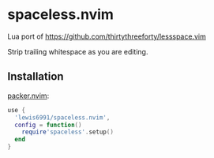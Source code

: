 # spaceless.nvim

Lua port of https://github.com/thirtythreeforty/lessspace.vim

Strip trailing whitespace as you are editing.

## Installation

[packer.nvim](https://github.com/wbthomason/packer.nvim):
```lua
use {
  'lewis6991/spaceless.nvim',
  config = function()
    require'spaceless'.setup()
  end
}
```
